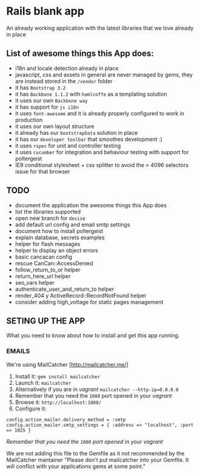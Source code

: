 # Rails blank app
An already working application with the latest libraries that we love already in place

## List of awesome things this App does:

* i18n and locale detection already in place
* javascript, css and assets in general are never managed by gems, they are instead stored in the `/vendor` folder
* it has `Bootstrap 3.2`
* it has `Backbone 1.1.2` with `hamlcoffe` as a templating solution
* it uses our own `Backbone way`
* it has support for `js i18n`
* it uses `font-awesome` and it is already properly configured to work in production
* it uses our own layout structure
* it already has our `bootstrapData` solution in place
* it has our `developer toolbar` that smoothes development :)
* it uses `rspec` for unit and controller testing
* it uses `cucumber` for integration and behaviour testing with support for poltergeist
* IE9 conditional stylesheet + css splitter to avoid the > 4096 selectors issue for that browser



## TODO

* document the application the awesome things this App does
* list the libraries supported
* open new branch for `devise`
* add default url config and email smtp settings
* document how to install poltergeist
* explain database, secrets examples
* helper for flash messages
* helper to display an object errors
* basic cancacan config
* rescue CanCan::AccessDenied
* follow_return_to_or helper
* return_here_url helper
* seo_vars helper
* authenticate_user_and_return_to helper
* render_404 y ActiveRecord::RecordNotFound helper
* consider adding high_voltage for static pages management

## SETING UP THE APP
What you need to know about how to install and get this app running.

### EMAILS
We're using MailCatcher [http://mailcatcher.me/]

1. Install it: `gem install mailcatcher`
2. Launch it: `mailcatcher`
  1. Alternatively if you are in *vagrant* `mailcatcher --http-ip=0.0.0.0`
  2. Remember that you need the `1080` port opened in your *vagrant*
3. Browse it: `http://localhost:1080/`
4. Configure it:
```
config.action_mailer.delivery_method = :smtp
config.action_mailer.smtp_settings = { :address => "localhost", :port => 1025 }
```

_Remember that you need the `1080` port opened in your vagrant_

We are not adding this file to the Gemfile as it not recommended by the MailCatcher mantainer
"Please don't put mailcatcher into your Gemfile. It will conflict with your applications gems at some point."

